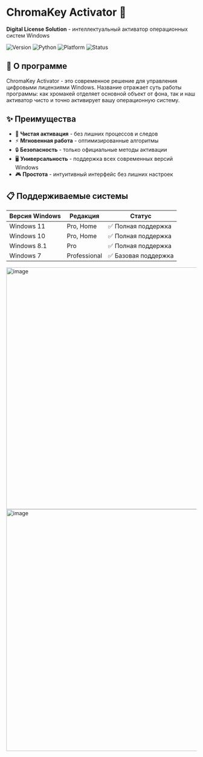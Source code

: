 # ChromaKey Activator 🔑

**Digital License Solution** - интеллектуальный активатор операционных систем Windows

![Version](https://img.shields.io/badge/version-1.0.0-blue)
![Python](https://img.shields.io/badge/python-3.6+-green)
![Platform](https://img.shields.io/badge/platform-windows-lightgrey)
![Status](https://img.shields.io/badge/status-active-brightgreen)

## 🎯 О программе

ChromaKey Activator - это современное решение для управления цифровыми лицензиями Windows. Название отражает суть работы программы: как хромакей отделяет основной объект от фона, так и наш активатор чисто и точно активирует вашу операционную систему.

## ✨ Преимущества

- 🎨 **Чистая активация** - без лишних процессов и следов
- ⚡ **Мгновенная работа** - оптимизированные алгоритмы
- 🔒 **Безопасность** - только официальные методы активации
- 🖥️ **Универсальность** - поддержка всех современных версий Windows
- 🎮 **Простота** - интуитивный интерфейс без лишних настроек

## 📋 Поддерживаемые системы

| Версия Windows | Редакция | Статус |
|----------------|----------|---------|
| Windows 11 | Pro, Home | ✅ Полная поддержка |
| Windows 10 | Pro, Home | ✅ Полная поддержка |
| Windows 8.1 | Pro | ✅ Полная поддержка |
| Windows 7 | Professional | ✅ Базовая поддержка |

<img width="1104" height="640" alt="image" src="https://github.com/user-attachments/assets/93bbff58-8aa3-4d3f-8f9c-e667e37ad656" />
<img width="1105" height="640" alt="image" src="https://github.com/user-attachments/assets/5359b8be-0628-4fed-976d-8051806727ff" />


